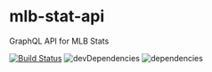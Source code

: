 # mlb-stat-api
GraphQL API for MLB Stats

[![Build Status](https://travis-ci.org/meel-io/mlb-stat-api.svg?branch=master)](https://travis-ci.org/meel-io/mlb-stat-api) ![devDependencies](https://david-dm.org/meel-io/mlb-stat-api/dev-status.svg) ![dependencies](https://david-dm.org/meel-io/mlb-stat-api.svg)
